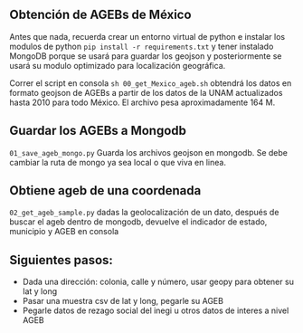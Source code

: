 ## Obtención de AGEBs de México

Antes que nada, recuerda crear un entorno virtual de python e instalar los modulos de python `pip install -r requirements.txt` y tener instalado MongoDB porque se usará para guardar los geojson y posteriormente se usará su modulo optimizado para localización geográfica.

Correr el script en consola `sh 00_get_Mexico_ageb.sh` obtendrá los datos en formato geojson de AGEBs a partir de los datos de la UNAM actualizados hasta 2010 para todo México. El archivo pesa aproximadamente 164 M.

## Guardar los AGEBs a Mongodb

`01_save_ageb_mongo.py` Guarda los archivos geojson en mongodb. Se debe cambiar la ruta de mongo ya sea local o que viva en linea.

## Obtiene ageb de una coordenada

`02_get_ageb_sample.py` dadas la geolocalización de un dato, después de buscar el ageb dentro de mongodb, devuelve el indicador de estado, municipio y AGEB en consola

## Siguientes pasos:

- Dada una dirección: colonia, calle y número, usar geopy para obtener su lat y long
- Pasar una muestra csv de lat y long, pegarle su AGEB
- Pegarle datos de rezago social del inegi u otros datos de interes a nivel AGEB
